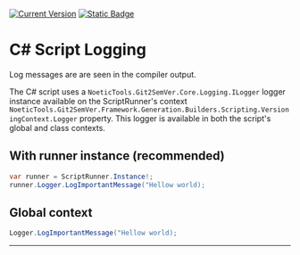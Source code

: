 ﻿---
uid: script-logging
---

[![Current Version](https://img.shields.io/nuget/v/NoeticTools.Git2SemVer.MSBuild?label=Git2SemVer.MSBuild)](https://www.nuget.org/packages/NoeticTools.Git2SemVer.MsBuild)
<a href="https://github.com/NoeticTools/Git2SemVer">
  ![Static Badge](https://img.shields.io/badge/GitHub%20project-944248?logo=github)
</a>

# C# Script Logging

Log messages are are seen in the compiler output.

The C# script uses a `NoeticTools.Git2SemVer.Core.Logging.ILogger` logger instance
available on the ScriptRunner's context `NoeticTools.Git2SemVer.Framework.Generation.Builders.Scripting.VersioningContext.Logger` property.
This logger is available in both the script's global and class contexts.


## With runner instance (recommended)

```csharp
var runner = ScriptRunner.Instance!;
runner.Logger.LogImportantMessage("Hellow world);
```

## Global context

```csharp
Logger.LogImportantMessage("Hellow world);
```

---

